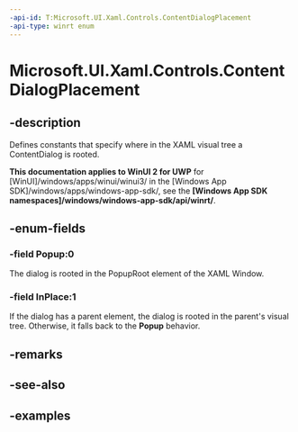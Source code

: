 ```yaml
---
-api-id: T:Microsoft.UI.Xaml.Controls.ContentDialogPlacement
-api-type: winrt enum
---
```


<!-- Enumeration syntax.
public enum ContentDialogPlacement : int 
-->

# Microsoft.UI.Xaml.Controls.ContentDialogPlacement

## -description

Defines constants that specify where in the XAML visual tree a ContentDialog is rooted.

**This documentation applies to WinUI 2 for UWP** for [WinUI]/windows/apps/winui/winui3/ in the [Windows App SDK]/windows/apps/windows-app-sdk/, see the **[Windows App SDK namespaces]/windows/windows-app-sdk/api/winrt/**.

## -enum-fields
### -field Popup:0

The dialog is rooted in the PopupRoot element of the XAML Window.

### -field InPlace:1

If the dialog has a parent element, the dialog is rooted in the parent's visual tree. Otherwise, it falls back to the **Popup** behavior.

## -remarks

## -see-also

## -examples

